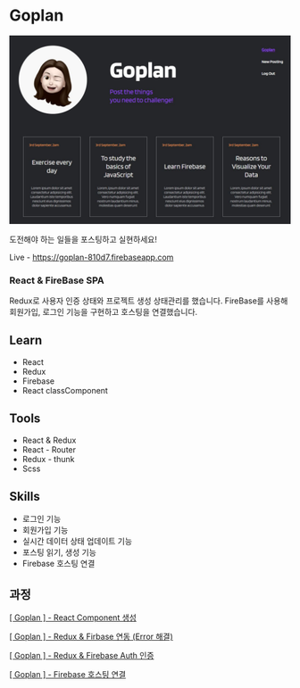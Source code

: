 # Goplan

![screenshot](./src/scss/images/goplan.JPG)

도전해야 하는 일들을 포스팅하고 실현하세요!

Live - https://goplan-810d7.firebaseapp.com

### React & FireBase SPA

Redux로 사용자 인증 상태와 프로젝트 생성 상태관리를 했습니다.
FireBase를 사용해 회원가입, 로그인 기능을 구현하고 호스팅을 연결했습니다.

## Learn

- React
- Redux
- Firebase
- React classComponent

## Tools

- React & Redux
- React - Router
- Redux - thunk
- Scss

## Skills

- 로그인 기능
- 회원가입 기능
- 실시간 데이터 상태 업데이트 기능
- 포스팅 읽기, 생성 기능
- Firebase 호스팅 연결

## 과정

[[ Goplan ] - React Component 생성](https://velog.io/@smooth97/-Goplan-React-Component-%EC%83%9D%EC%84%B1)

[[ Goplan ] - Redux & Firbase 연동 (Error 해결)](https://velog.io/@smooth97/-Goplan-Redux-Firbase-%EC%97%B0%EB%8F%99)

[[ Goplan ] - Redux & Firebase Auth 인증](https://velog.io/@smooth97/-Goplan-Redux-Firebase-Auth)

[[ Goplan ] - Firebase 호스팅 연결](https://velog.io/@smooth97/2019-10-20-0910-%EC%9E%91%EC%84%B1%EB%90%A8-3uk1y93s0h)
